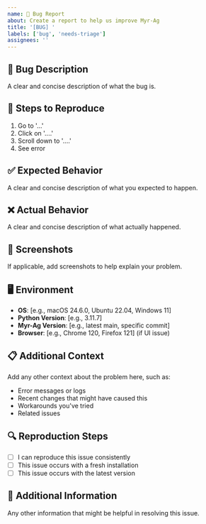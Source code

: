 ```yaml
---
name: 🐛 Bug Report
about: Create a report to help us improve Myr-Ag
title: '[BUG] '
labels: ['bug', 'needs-triage']
assignees: ''
---
```


## 🐛 Bug Description
A clear and concise description of what the bug is.

## 🔄 Steps to Reproduce
1. Go to '...'
2. Click on '....'
3. Scroll down to '....'
4. See error

## ✅ Expected Behavior
A clear and concise description of what you expected to happen.

## ❌ Actual Behavior
A clear and concise description of what actually happened.

## 📸 Screenshots
If applicable, add screenshots to help explain your problem.

## 🖥️ Environment
- **OS**: [e.g., macOS 24.6.0, Ubuntu 22.04, Windows 11]
- **Python Version**: [e.g., 3.11.7]
- **Myr-Ag Version**: [e.g., latest main, specific commit]
- **Browser**: [e.g., Chrome 120, Firefox 121] (if UI issue)

## 📋 Additional Context
Add any other context about the problem here, such as:
- Error messages or logs
- Recent changes that might have caused this
- Workarounds you've tried
- Related issues

## 🔍 Reproduction Steps
- [ ] I can reproduce this issue consistently
- [ ] This issue occurs with a fresh installation
- [ ] This issue occurs with the latest version

## 📝 Additional Information
Any other information that might be helpful in resolving this issue.
